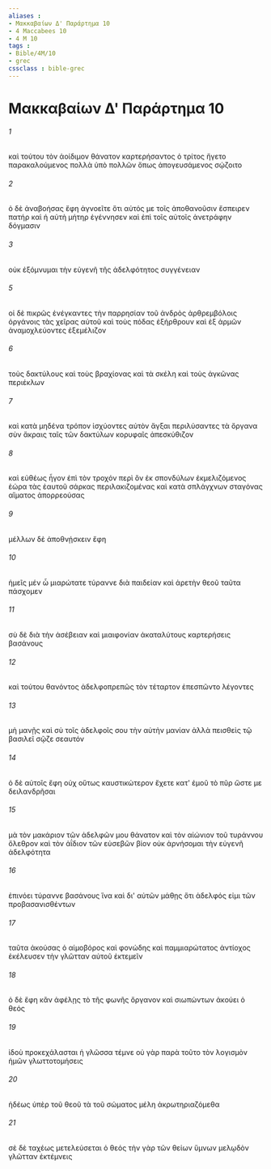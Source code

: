 ```yaml
---
aliases : 
- Μακκαβαίων Δ' Παράρτημα 10
- 4 Maccabees 10
- 4 M 10
tags : 
- Bible/4M/10
- grec
cssclass : bible-grec
---
```


# Μακκαβαίων Δ' Παράρτημα 10

###### 1
καὶ τούτου τὸν ἀοίδιμον θάνατον καρτερήσαντος ὁ τρίτος ἤγετο παρακαλούμενος πολλὰ ὑπὸ πολλῶν ὅπως ἀπογευσάμενος σῴζοιτο
###### 2
ὁ δὲ ἀναβοήσας ἔφη ἀγνοεῖτε ὅτι αὑτός με τοῖς ἀποθανοῦσιν ἔσπειρεν πατήρ καὶ ἡ αὐτὴ μήτηρ ἐγέννησεν καὶ ἐπὶ τοῖς αὐτοῖς ἀνετράφην δόγμασιν
###### 3
οὐκ ἐξόμνυμαι τὴν εὐγενῆ τῆς ἀδελφότητος συγγένειαν
###### 5
οἱ δὲ πικρῶς ἐνέγκαντες τὴν παρρησίαν τοῦ ἀνδρὸς ἀρθρεμβόλοις ὀργάνοις τὰς χεῖρας αὐτοῦ καὶ τοὺς πόδας ἐξήρθρουν καὶ ἐξ ἁρμῶν ἀναμοχλεύοντες ἐξεμέλιζον
###### 6
τοὺς δακτύλους καὶ τοὺς βραχίονας καὶ τὰ σκέλη καὶ τοὺς ἀγκῶνας περιέκλων
###### 7
καὶ κατὰ μηδένα τρόπον ἰσχύοντες αὐτὸν ἄγξαι περιλύσαντες τὰ ὄργανα σὺν ἄκραις ταῖς τῶν δακτύλων κορυφαῖς ἀπεσκύθιζον
###### 8
καὶ εὐθέως ἦγον ἐπὶ τὸν τροχόν περὶ ὃν ἐκ σπονδύλων ἐκμελιζόμενος ἑώρα τὰς ἑαυτοῦ σάρκας περιλακιζομένας καὶ κατὰ σπλάγχνων σταγόνας αἵματος ἀπορρεούσας
###### 9
μέλλων δὲ ἀποθνῄσκειν ἔφη
###### 10
ἡμεῖς μέν ὦ μιαρώτατε τύραννε διὰ παιδείαν καὶ ἀρετὴν θεοῦ ταῦτα πάσχομεν
###### 11
σὺ δὲ διὰ τὴν ἀσέβειαν καὶ μιαιφονίαν ἀκαταλύτους καρτερήσεις βασάνους
###### 12
καὶ τούτου θανόντος ἀδελφοπρεπῶς τὸν τέταρτον ἐπεσπῶντο λέγοντες
###### 13
μὴ μανῇς καὶ σὺ τοῖς ἀδελφοῖς σου τὴν αὐτὴν μανίαν ἀλλὰ πεισθεὶς τῷ βασιλεῖ σῷζε σεαυτόν
###### 14
ὁ δὲ αὐτοῖς ἔφη οὐχ οὕτως καυστικώτερον ἔχετε κατ' ἐμοῦ τὸ πῦρ ὥστε με δειλανδρῆσαι
###### 15
μὰ τὸν μακάριον τῶν ἀδελφῶν μου θάνατον καὶ τὸν αἰώνιον τοῦ τυράννου ὄλεθρον καὶ τὸν ἀΐδιον τῶν εὐσεβῶν βίον οὐκ ἀρνήσομαι τὴν εὐγενῆ ἀδελφότητα
###### 16
ἐπινόει τύραννε βασάνους ἵνα καὶ δι' αὐτῶν μάθῃς ὅτι ἀδελφός εἰμι τῶν προβασανισθέντων
###### 17
ταῦτα ἀκούσας ὁ αἱμοβόρος καὶ φονώδης καὶ παμμιαρώτατος ἀντίοχος ἐκέλευσεν τὴν γλῶτταν αὐτοῦ ἐκτεμεῖν
###### 18
ὁ δὲ ἔφη κἂν ἀφέλῃς τὸ τῆς φωνῆς ὄργανον καὶ σιωπώντων ἀκούει ὁ θεός
###### 19
ἰδοὺ προκεχάλασται ἡ γλῶσσα τέμνε οὐ γὰρ παρὰ τοῦτο τὸν λογισμὸν ἡμῶν γλωττοτομήσεις
###### 20
ἡδέως ὑπὲρ τοῦ θεοῦ τὰ τοῦ σώματος μέλη ἀκρωτηριαζόμεθα
###### 21
σὲ δὲ ταχέως μετελεύσεται ὁ θεός τὴν γὰρ τῶν θείων ὕμνων μελῳδὸν γλῶτταν ἐκτέμνεις
